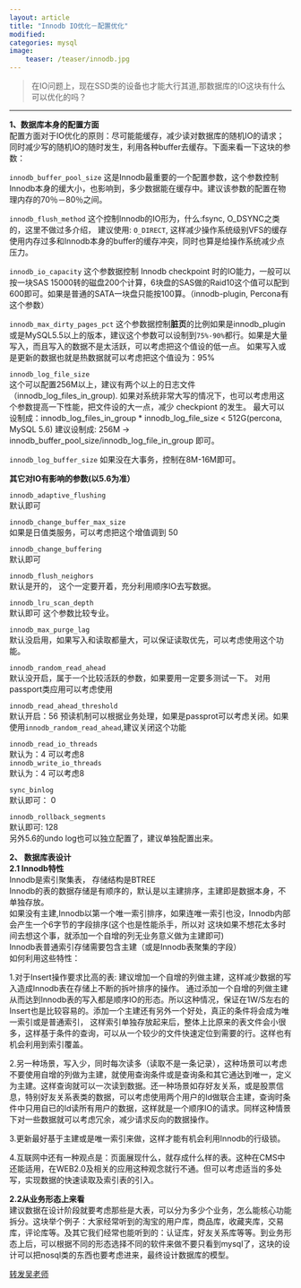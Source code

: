 ```yaml
---
layout: article
title: "Innodb IO优化－配置优化"
modified:
categories: mysql
image:
    teaser: /teaser/innodb.jpg
---
```


> 在IO问题上，现在SSD类的设备也才能大行其道,那数据库的IO这块有什么可以优化的吗？  

--- 

**1、数据库本身的配置方面**   
配置方面对于IO优化的原则：尽可能能缓存，减少读对数据库的随机IO的请求；同时减少写的随机IO的随时发生，利用各种buffer去缓存。下面来看一下这块的参数： 

`innodb_buffer_pool_size` 
这是Innodb最重要的一个配置参数，这个参数控制Innodb本身的缓大小，也影响到，多少数据能在缓存中。建议该参数的配置在物理内存的70％－80％之间。  

`innodb_flush_method`
这个控制Innodb的IO形为，什么:fsync, O_DSYNC之类的，这里不做过多介绍， 建议使用: `O_DIRECT`, 这样减少操作系统级别VFS的缓存使用内存过多和Innodb本身的buffer的缓存冲突，同时也算是给操作系统减少点压力。  

`innodb_io_capacity`
这个参数据控制 Innodb checkpoint 时的IO能力，一般可以按一块SAS 15000转的磁盘200个计算，6块盘的SAS做的Raid10这个值可以配到600即可。如果是普通的SATA一块盘只能按100算。（innodb-plugin, Percona有这个参数）

`innodb_max_dirty_pages_pct`
这个参数据控制**脏页**的比例如果是innodb_plugin或是MySQL5.5以上的版本，建议这个参数可以设制到`75%-90%`都行。如果是大量写入，而且写入的数据不是太活跃，可以考虑把这个值设的低一点。 如果写入或是更新的数据也就是热数据就可以考虑把这个值设为：95%

`innodb_log_file_size`  
这个可以配置256M以上，建议有两个以上的日志文件（innodb_log_files_in_group). 如果对系统非常大写的情况下，也可以考虑用这个参数提高一下性能，把文件设的大一点，减少 checkpiont 的发生。 最大可以设制成：innodb_log_files_in_group * innodb_log_file_size < 512G(percona, MySQL 5.6) 建议设制成: 256M -> innodb_buffer_pool_size/innodb_log_file_in_group 即可。

`innodb_log_buffer_size` 
如果没在大事务，控制在8M-16M即可。  

**其它对IO有影响的参数(以5.6为准）**  

`innodb_adaptive_flushing`   
默认即可  

`innodb_change_buffer_max_size`  
如果是日值类服务，可以考虑把这个增值调到 50    

`innodb_change_buffering`     
默认即可    

`innodb_flush_neighors`       
默认是开的， 这个一定要开着，充分利用顺序IO去写数据。      

`innodb_lru_scan_depth`    
默认即可 这个参数比较专业。    
  
`innodb_max_purge_lag`   
默认没启用，如果写入和读取都量大，可以保证读取优先，可以考虑使用这个功能。  

`innodb_random_read_ahead`     
默认没开启，属于一个比较活跃的参数，如果要用一定要多测试一下。 对用passport类应用可以考虑使用  

`innodb_read_ahead_threshold`     
默认开启：56 预读机制可以根据业务处理，如果是passprot可以考虑关闭。如果使用`innodb_random_read_ahead`,建议关闭这个功能

`innodb_read_io_threads`     
默认为：4 可以考虑8  
`innodb_write_io_threads`   
默认为：4 可以考虑8    
 
`sync_binlog`   
默认即可： 0    

`innodb_rollback_segments`     
默认即可: 128  
另外5.6的undo log也可以独立配置了，建议单独配置出来。

**2、 数据库表设计**      
**2.1 Innodb特性**     
Innodb是索引聚集表， 存储结构是BTREE  
Innodb的表的数据存储是有顺序的，默认是以主建排序，主建即是数据本身，不单独存放。  
如果没有主建,Innodb以第一个唯一索引排序，如果连唯一索引也没，Innodb内部会产生一个6字节的字段排序(这个也是性能杀手，所以对  这块如果不想花太多时间去想这个事，就添加一个自增的列无业务意义做为主建即可)  
Innodb表普通索引存储需要包含主建（或是Innodb表聚集的字段）  
如何利用这些特性：

1.对于Insert操作要求比高的表:  建议增加一个自增的列做主建，这样减少数据的写入造成Innodb表在存储上不断的拆叶排序的操作。 通过添加一个自增的列做主建从而达到Innodb表的写入都是顺序IO的形态。所以这种情况，保证在1W/S左右的Insert也是比较容易的。添加一个主建还有另外一个好处，真正的条件将会成为唯一索引或是普通索引， 这样索引单独存放起来后，整体上比原来的表文件会小很多，这样基于条件的查询，可以从一个较少的文件快速定位到需要的行。这样也有机会利用到索引覆盖。  
  
2.另一种场景，写入少，同时每次读多（读取不是一条记录），这种场景可以考虑不要使用自增的列做为主建，就使用查询条件或是查询条和其它通达到唯一，定义为主建。这样查询就可以一次读到数据。还一种场景如存好友关系，或是股票信息，特别好友关系表类的数据，可以考虑使用两个用户的Id做联合主建，查询时条件中只用自已的Id读所有用户的数据，这样就是一个顺序IO的请求。同样这种情景下对一些数据就可以考虑冗余，减少请求反向的数据操作。      

3.更新最好基于主建或是唯一索引来做，这样才能有机会利用Innodb的行级锁。       

4.互联网中还有一种观点是：页面展现什么，就存成什么样的表。这种在CMS中还能适用，在WEB2.0及相关的应用这种观念就行不通。但可以考虑适当的多处写，实现数据的快速读取及索引表的引入。      

**2.2从业务形态上来看**  
建议数据在设计阶段就要考虑那些是大表，可以分为多少个业务，怎么能核心功能拆分。这块举个例子：大家经常听到的淘宝的用户库，商品库，收藏夹库，交易库，评论库等。及其它我们经常也能听到的：认证库，好友关系库等等。到业务形态上后，可以根据不同的形态选择不同的软件来做不要只看到mysql了，这块的设计可以把nosql类的东西也要考虑进来，最终设计数据库的模型。   

[转发吴老师](http://wubx.net/innodb-io-optimize-conf/)   



